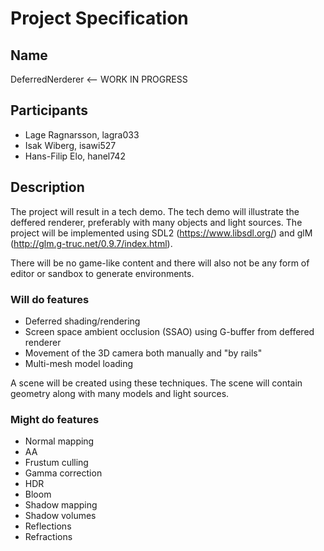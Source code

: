 # Project Specification

## Name
DeferredNerderer <-- WORK IN PROGRESS

## Participants

* Lage Ragnarsson, lagra033
* Isak Wiberg, isawi527
* Hans-Filip Elo, hanel742

## Description

The project will result in a tech demo. The tech demo will illustrate the deffered renderer, preferably with many objects and light sources. The project will be implemented using SDL2 (https://www.libsdl.org/) and glM (http://glm.g-truc.net/0.9.7/index.html).

There will be no game-like content and there will also not be any form of editor or sandbox to generate environments.

### Will do features

* Deferred shading/rendering
* Screen space ambient occlusion (SSAO) using G-buffer from deffered renderer
* Movement of the 3D camera both manually and "by rails"
* Multi-mesh model loading

A scene will be created using these techniques. The scene will contain geometry along with many models and light sources.

### Might do features

* Normal mapping
* AA
* Frustum culling
* Gamma correction
* HDR
* Bloom
* Shadow mapping
* Shadow volumes
* Reflections
* Refractions
